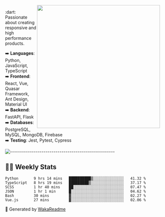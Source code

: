 <img src="https://github-readme-stats.vercel.app/api?username=iguit0&show_icons=true&include_all_commits=true&count_private=true&theme=dracula" min-width="400px" max-width="400px" width="400px" align="right" />

<p align="left"> 
  :dart: Passionate about creating responsive and high performance products.
</p>

<p align="left">
  ➡️ <strong>Languages</strong>: Python, JavaScript, TypeScript<br>
  ➡️ <strong>Frontend</strong>: React, Vue, Quasar Framework, Ant Design, Material UI<br>
  ➡️ <strong>Backend</strong>: FastAPI, Flask<br>
  ➡️ <strong>Databases</strong>: PostgreSQL, MySQL, MongoDB, Firebase<br>
  ➡️ <strong>Testing</strong>: Jest, Pytest, Cypress<br>
</p>

![-----------------------------------------------------](https://raw.githubusercontent.com/andreasbm/readme/master/assets/lines/vintage.png)

## :man_technologist: Weekly Stats
<!--START_SECTION:waka-->

```text
Python       9 hrs 14 mins   ██████████▒░░░░░░░░░░░░░░   41.32 %
TypeScript   8 hrs 19 mins   █████████▒░░░░░░░░░░░░░░░   37.17 %
SCSS         1 hr 40 mins    ██░░░░░░░░░░░░░░░░░░░░░░░   07.47 %
JSON         1 hr 1 min      █░░░░░░░░░░░░░░░░░░░░░░░░   04.62 %
Bash         30 mins         ▓░░░░░░░░░░░░░░░░░░░░░░░░   02.27 %
Vue.js       27 mins         ▓░░░░░░░░░░░░░░░░░░░░░░░░   02.06 %
```

<!--END_SECTION:waka-->

🚀 Generated by [WakaReadme](https://github.com/athul/waka-readme)
